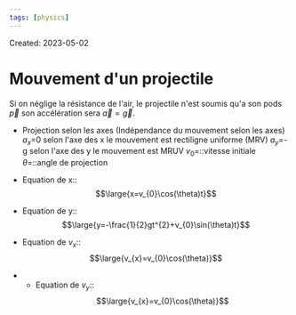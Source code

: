 ```yaml
---
tags: [physics] 
---
```

Created: 2023-05-02

# Mouvement d'un projectile
Si on néglige la résistance de l'air, le projectile n'est soumis qu'a son pods $\vec{p}$ son accélération sera $\vec{a}=\vec{g}$.

- Projection selon les axes (Indépendance du mouvement selon les axes)
$a_{x}$=0 selon l'axe des x le mouvement est rectiligne uniforme (MRV)
$a_{y}$=-g selon l'axe des y le mouvement est MRUV
$v_{0}$=::vitesse initiale
$\theta$=::angle de projection

- Equation de x::$$\large{x=v_{0}\cos(\theta)t}$$
- Equation de y::$$\large{y=-\frac{1}{2}gt^{2}+v_{0}\sin(\theta)t}$$
- Equation de $v_{x}$:: $$\large{v_{x}=v_{0}\cos(\theta)}$$
- - Equation de $v_{y}$:: $$\large{v_{x}=v_{0}\cos(\theta)}$$